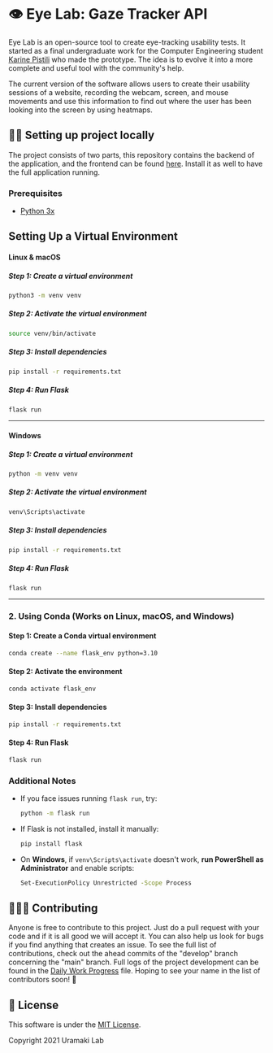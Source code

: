 # 👁️ Eye Lab: Gaze Tracker API

Eye Lab is an open-source tool to create eye-tracking usability tests. It started as a final undergraduate work for the Computer Engineering student [Karine Pistili](https://www.linkedin.com/in/karine-pistili/) who made the prototype. The idea is to evolve it into a more complete and useful tool with the community's help.

The current version of the software allows users to create their usability sessions of a website, recording the webcam, screen, and mouse movements and use this information to find out where the user has been looking into the screen by using heatmaps.

## 👩‍💻 Setting up project locally

The project consists of two parts, this repository contains the backend of the application, and the frontend can be found [here](https://github.com/uramakilab/web-eye-tracker-front). Install it as well to have the full application running.

### Prerequisites

- [Python 3x](https://www.python.org/downloads/)

## Setting Up a Virtual Environment


#### **Linux & macOS**
##### **Step 1: Create a virtual environment**
```sh
python3 -m venv venv
```


##### **Step 2: Activate the virtual environment**
```sh
source venv/bin/activate
```

##### **Step 3: Install dependencies**
```sh
pip install -r requirements.txt
```

##### **Step 4: Run Flask**
```sh
flask run
```

---

#### **Windows**
##### **Step 1: Create a virtual environment**
```sh
python -m venv venv
```

##### **Step 2: Activate the virtual environment**
```sh
venv\Scripts\activate
```

##### **Step 3: Install dependencies**
```sh
pip install -r requirements.txt
```

##### **Step 4: Run Flask**
```sh
flask run
```

---

### **2. Using Conda (Works on Linux, macOS, and Windows)**

#### **Step 1: Create a Conda virtual environment**
```sh
conda create --name flask_env python=3.10
```

#### **Step 2: Activate the environment**
```sh
conda activate flask_env
```

#### **Step 3: Install dependencies**
```sh
pip install -r requirements.txt
```

#### **Step 4: Run Flask**
```sh
flask run
```


### **Additional Notes**
- If you face issues running `flask run`, try:

  ```sh
  python -m flask run
  ```
- If Flask is not installed, install it manually:

  ```sh
  pip install flask
  ```
- On **Windows**, if `venv\Scripts\activate` doesn't work, **run PowerShell as Administrator** and enable scripts:

  ```sh
  Set-ExecutionPolicy Unrestricted -Scope Process
  ```

## 🧑‍🤝‍🧑 Contributing

Anyone is free to contribute to this project. Just do a pull request with your code and if it is all good we will accept it. You can also help us look for bugs if you find anything that creates an issue.
To see the full list of contributions, check out the ahead commits of the "develop" branch concerning the "main" branch. Full logs of the project development can be found in the [Daily Work Progress](https://docs.google.com/document/d/1RjCnGjYYgPKvFUrN8hSjPX29aayWr6eEopeCN3QZwEQ/edit?usp=sharing) file. Hoping to see your name in the list of contributors soon! 🚀


## 📃 License

This software is under the [MIT License](https://opensource.org/licenses/MIT).

Copyright 2021 Uramaki Lab
